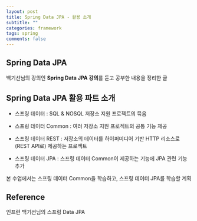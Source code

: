 ```yaml
---
layout: post
title: Spring Data JPA - 활용 소개
subtitle: ""
categories: framework
tags: spring
comments: false
---
```


## Spring Data JPA

백기선님의 강의인 **Spring Data JPA 강의**를 듣고 공부한 내용을 정리한 글

## Spring Data JPA 활용 파트 소개

- 스프링 데이터 : SQL & NOSQL 저장소 지원 프로젝트의 묶음

- 스프링 데이터 Common : 여러 저장소 지원 프로젝트의 공통 기능 제공

- 스프링 데이터 REST : 저장소의 데이터를 하이퍼미디어 기반 HTTP 리소스로(REST API로) 제공하는 프로젝트

- 스프링 데이터 JPA : 스프링 데이터 Common이 제공하는 기능에 JPA 관련 기능 추가

본 수업에서는 스프링 데이터 Common을 학습하고, 스프링 데이터 JPA를 학습할 계획

## Reference

인프런 백기선님의 스프링 Data JPA
